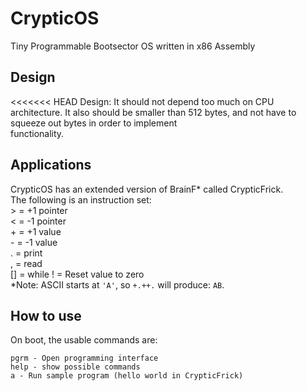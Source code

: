 # CrypticOS
Tiny Programmable Bootsector OS written in x86 Assembly
## Design
<<<<<<< HEAD
Design: It should not depend too much on CPU architecture. It also should be
smaller than 512 bytes, and not have to squeeze out bytes in order to implement  
functionality.  
## Applications
CrypticOS has an extended version of BrainF* called CrypticFrick.  
The following is an instruction set:  
\> = +1 pointer  
\< = -1 pointer  
\+ = +1 value  
\- = -1 value  
\. = print  
\, = read  
[] = while
\! = Reset value to zero  
\*Note: ASCII starts at `'A'`, so `+.++.` will produce: `AB`.  

## How to use
On boot, the usable commands are:
```
pgrm - Open programming interface
help - show possible commands
a - Run sample program (hello world in CrypticFrick)
```
